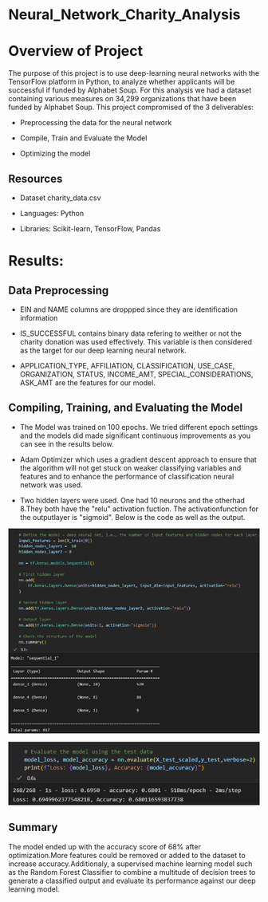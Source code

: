 # Neural_Network_Charity_Analysis

# Overview of Project

The purpose of this project is to use deep-learning neural networks with the TensorFlow platform in Python, to analyze  whether applicants will be successful if funded by Alphabet Soup. For this analysis we had a dataset containing various measures on 34,299 organizations that have been funded by Alphabet Soup. This project compromised of the 3 deliverables:

- Preprocessing the data for the neural network

- Compile, Train and Evaluate the Model

- Optimizing the model

## Resources

- Dataset charity_data.csv

- Languages: Python

- Libraries: Scikit-learn, TensorFlow, Pandas

# Results:

## Data Preprocessing

- EIN and NAME columns are droppped since they are identification information

- IS_SUCCESSFUL contains binary data refering to weither or not the charity donation was used effectively. This variable is then considered as the target for our deep learning neural network.

- APPLICATION_TYPE, AFFILIATION, CLASSIFICATION, USE_CASE, ORGANIZATION, STATUS, INCOME_AMT, SPECIAL_CONSIDERATIONS, ASK_AMT are the features for our model.

## Compiling, Training, and Evaluating the Model

- The Model was trained on 100 epochs. We tried different epoch settings and the models did made significant continuous improvements as you can see in the results below.

- Adam Optimizer which uses a gradient descent approach to ensure that the algorithm will not get stuck on weaker classifying variables and features and to enhance the performance of classification neural network was used.

- Two hidden layers were used. One had 10 neurons and the otherhad 8.They both have the "relu" activation fuction. The activationfunction for the outputlayer is "sigmoid". Below is the code as well as the output.

![The number of input features and hidden nodes](Model_sequential_1.png)

![Model Accuracy](Model_accuracy.png)

## Summary

The model ended up with the accuracy score of 68% after optimization.More features could be removed or added to the dataset to increase accuracy.Additionaly, a supervised machine learning model such as the Random Forest Classifier to combine a multitude of decision trees to generate a classified output and evaluate its performance against our deep learning model.
